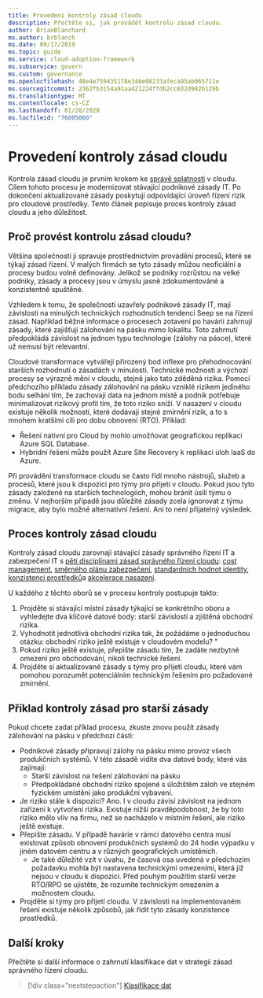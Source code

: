 ```yaml
---
title: Provedení kontroly zásad cloudu
description: Přečtěte si, jak provádět kontrolu zásad cloudu.
author: BrianBlanchard
ms.author: brblanch
ms.date: 09/17/2019
ms.topic: guide
ms.service: cloud-adoption-framework
ms.subservice: govern
ms.custom: governance
ms.openlocfilehash: 48e4e759435178e346e08233afeca95ab065711e
ms.sourcegitcommit: 2362fb3154a91aa421224ffdb2cc632d982b129b
ms.translationtype: MT
ms.contentlocale: cs-CZ
ms.lasthandoff: 01/28/2020
ms.locfileid: "76805060"
---
```

<!-- markdownlint-disable MD026 -->

# <a name="conduct-a-cloud-policy-review"></a>Provedení kontroly zásad cloudu

Kontrola zásad cloudu je prvním krokem ke [správě splatnosti](../index.md) v cloudu. Cílem tohoto procesu je modernizovat stávající podnikové zásady IT. Po dokončení aktualizované zásady poskytují odpovídající úroveň řízení rizik pro cloudové prostředky. Tento článek popisuje proces kontroly zásad cloudu a jeho důležitost.

## <a name="why-perform-a-cloud-policy-review"></a>Proč provést kontrolu zásad cloudu?

Většina společností ji spravuje prostřednictvím provádění procesů, které se týkají zásad řízení. V malých firmách se tyto zásady můžou neoficiální a procesy budou volně definovány. Jelikož se podniky rozrůstou na velké podniky, zásady a procesy jsou v úmyslu jasně zdokumentováné a konzistentně spuštěné.

Vzhledem k tomu, že společnosti uzavřely podnikové zásady IT, mají závislosti na minulých technických rozhodnutích tendenci Seep se na řízení zásad. Například běžné informace o procesech zotavení po havárii zahrnují zásady, které zajišťují zálohování na pásku mimo lokalitu. Toto zahrnutí předpokládá závislost na jednom typu technologie (zálohy na pásce), které už nemusí být relevantní.

Cloudové transformace vytvářejí přirozený bod inflexe pro přehodnocování starších rozhodnutí o zásadách v minulosti. Technické možnosti a výchozí procesy se výrazně mění v cloudu, stejně jako tato zděděná rizika. Pomocí předchozího příkladu zásady zálohování na pásku vzniklé rizikem jediného bodu selhání tím, že zachovají data na jednom místě a podnik potřebuje minimalizovat rizikový profil tím, že toto riziko sníží. V nasazení v cloudu existuje několik možností, které dodávají stejné zmírnění rizik, a to s mnohem kratšími cíli pro dobu obnovení (RTO). Příklad:

- Řešení nativní pro Cloud by mohlo umožňovat geografickou replikaci Azure SQL Database.
- Hybridní řešení může použít Azure Site Recovery k replikaci úloh IaaS do Azure.

Při provádění transformace cloudu se často řídí mnoho nástrojů, služeb a procesů, které jsou k dispozici pro týmy pro přijetí v cloudu. Pokud jsou tyto zásady založené na starších technologiích, mohou bránit úsilí týmu o změnu. V nejhorším případě jsou důležité zásady zcela ignorovat z týmu migrace, aby bylo možné alternativní řešení. Ani to není přijatelný výsledek.

## <a name="the-cloud-policy-review-process"></a>Proces kontroly zásad cloudu

Kontroly zásad cloudu zarovnají stávající zásady správného řízení IT a zabezpečení IT s [pěti disciplínami zásad správného řízení cloudu](../index.md): [cost management](../cost-management/index.md), [směrného plánu zabezpečení](../security-baseline/index.md), [standardních hodnot identity](../identity-baseline/index.md), [konzistenci prostředků](../resource-consistency/index.md)a [akcelerace nasazení](../deployment-acceleration/index.md).

U každého z těchto oborů se v procesu kontroly postupuje takto:

1. Projděte si stávající místní zásady týkající se konkrétního oboru a vyhledejte dva klíčové datové body: starší závislosti a zjištěná obchodní rizika.
2. Vyhodnotit jednotlivá obchodní rizika tak, že požádáme o jednoduchou otázku: obchodní riziko ještě existuje v cloudovém modelu? "
3. Pokud riziko ještě existuje, přepište zásadu tím, že zadáte nezbytné omezení pro obchodování, nikoli technické řešení.
4. Projděte si aktualizované zásady s týmy pro přijetí cloudu, které vám pomohou porozumět potenciálním technickým řešením pro požadované zmírnění.

## <a name="example-of-a-policy-review-for-a-legacy-policy"></a>Příklad kontroly zásad pro starší zásady

Pokud chcete zadat příklad procesu, zkuste znovu použít zásady zálohování na pásku v předchozí části:

- Podnikové zásady připravují zálohy na pásku mimo provoz všech produkčních systémů. V této zásadě vidíte dva datové body, které vás zajímají:
  - Starší závislost na řešení zálohování na pásku
  - Předpokládané obchodní riziko spojené s úložištěm záloh ve stejném fyzickém umístění jako produkční vybavení.
- Je riziko stále k dispozici? Ano. I v cloudu závisí závislost na jednom zařízení k vytvoření rizika. Existuje nižší pravděpodobnost, že by toto riziko mělo vliv na firmu, než se nacházelo v místním řešení, ale riziko ještě existuje.
- Přepište zásadu. V případě havárie v rámci datového centra musí existovat způsob obnovení produkčních systémů do 24 hodin výpadku v jiném datovém centru a v různých geografických umístěních.
  - Je také důležité vzít v úvahu, že časová osa uvedená v předchozím požadavku mohla být nastavena technickými omezeními, která již nejsou v cloudu k dispozici. Před pouhým použitím starší verze RTO/RPO se ujistěte, že rozumíte technickým omezením a možnostem cloudu.
- Projděte si týmy pro přijetí cloudu. V závislosti na implementovaném řešení existuje několik způsobů, jak řídit tyto zásady konzistence prostředků.

## <a name="next-steps"></a>Další kroky

Přečtěte si další informace o zahrnutí klasifikace dat v strategii zásad správného řízení cloudu.

> [!div class="nextstepaction"]
> [Klasifikace dat](./data-classification.md)

